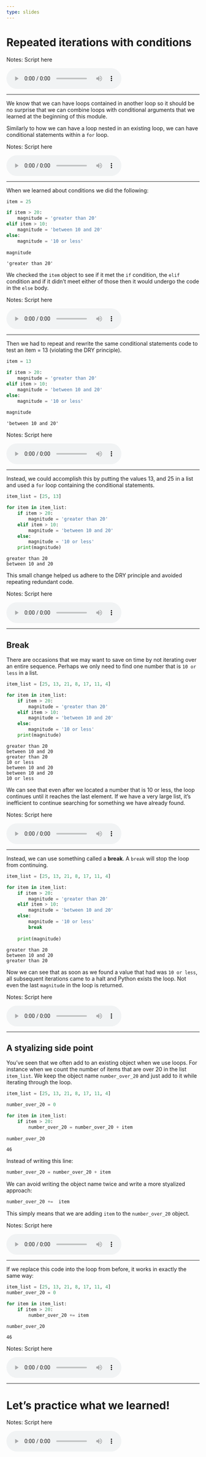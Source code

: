 ```yaml
---
type: slides
---
```


# Repeated iterations with conditions

Notes: Script here

<html>

<audio controls >

<source src="/placeholder_audio.mp3" />

</audio>

</html>

---

We know that we can have loops contained in another loop so it should be
no surprise that we can combine loops with conditional arguments that we
learned at the beginning of this module.

Similarly to how we can have a loop nested in an existing loop, we can
have conditional statements within a `for` loop.

Notes: Script here

<html>

<audio controls >

<source src="/placeholder_audio.mp3" />

</audio>

</html>

---

When we learned about conditions we did the following:

``` python
item = 25 

if item > 20:
    magnitude = 'greater than 20'
elif item > 10:
    magnitude = 'between 10 and 20'
else:
    magnitude = '10 or less'
 
magnitude
```

```out
'greater than 20'
```

We checked the `item` object to see if it met the `if` condition, the
`elif` condition and if it didn’t meet either of those then it would
undergo the code in the `else` body.

Notes: Script here

<html>

<audio controls >

<source src="/placeholder_audio.mp3" />

</audio>

</html>

---

Then we had to repeat and rewrite the same conditional statements code
to test an item = 13 (violating the DRY principle).

``` python
item = 13 

if item > 20:
    magnitude = 'greater than 20'
elif item > 10:
    magnitude = 'between 10 and 20'
else:
    magnitude = '10 or less'
 
magnitude
```

```out
'between 10 and 20'
```

Notes: Script here

<html>

<audio controls >

<source src="/placeholder_audio.mp3" />

</audio>

</html>

---

Instead, we could accomplish this by putting the values 13, and 25 in a
list and used a `for` loop containing the conditional statements.

``` python
item_list = [25, 13]

for item in item_list:
    if item > 20:
        magnitude = 'greater than 20'
    elif item > 10:
        magnitude = 'between 10 and 20'
    else:
        magnitude = '10 or less'
    print(magnitude)
```

```out
greater than 20
between 10 and 20
```

This small change helped us adhere to the DRY principle and avoided
repeating redundant code.

Notes: Script here

<html>

<audio controls >

<source src="/placeholder_audio.mp3" />

</audio>

</html>

---

## Break

There are occasions that we may want to save on time by not iterating
over an entire sequence. Perhaps we only need to find one number that is
`10 or less` in a list.

``` python
item_list = [25, 13, 21, 8, 17, 11, 4]

for item in item_list:
    if item > 20:
        magnitude = 'greater than 20'
    elif item > 10:
        magnitude = 'between 10 and 20'
    else:
        magnitude = '10 or less'
    print(magnitude)
```

```out
greater than 20
between 10 and 20
greater than 20
10 or less
between 10 and 20
between 10 and 20
10 or less
```

We can see that even after we located a number that is 10 or less, the
loop continues until it reaches the last element. If we have a very
large list, it’s inefficient to continue searching for something we have
already found.

Notes: Script here

<html>

<audio controls >

<source src="/placeholder_audio.mp3" />

</audio>

</html>

---

Instead, we can use something called a **break**. A `break` will stop
the loop from continuing.

``` python
item_list = [25, 13, 21, 8, 17, 11, 4]

for item in item_list:
    if item > 20:
        magnitude = 'greater than 20'
    elif item > 10:
        magnitude = 'between 10 and 20'
    else:
        magnitude = '10 or less'
        break
        
    print(magnitude)
```

```out
greater than 20
between 10 and 20
greater than 20
```

Now we can see that as soon as we found a value that had was `10 or
less`, all subsequent iterations came to a halt and Python exists the
loop. Not even the last `magnitude` in the loop is returned.

Notes: Script here

<html>

<audio controls >

<source src="/placeholder_audio.mp3" />

</audio>

</html>

---

## A styalizing side point

You’ve seen that we often add to an existing object when we use loops.
For instance when we count the number of items that are over 20 in the
list `item_list`. We keep the object name `number_over_20` and just add
to it while iterating through the loop.

``` python
item_list = [25, 13, 21, 8, 17, 11, 4]
```

``` python
number_over_20 = 0

for item in item_list:
    if item > 20:
        number_over_20 = number_over_20 + item
        
number_over_20
```

```out
46
```

Instead of writing this line:

``` python
number_over_20 = number_over_20 + item
```

We can avoid writing the object name twice and write a more styalized
approach:

``` python
number_over_20 +=  item
```

This simply means that we are adding `item` to the `number_over_20`
object.

Notes: Script here

<html>

<audio controls >

<source src="/placeholder_audio.mp3" />

</audio>

</html>

---

If we replace this code into the loop from before, it works in exactly
the same way:

``` python
item_list = [25, 13, 21, 8, 17, 11, 4]
number_over_20 = 0

for item in item_list:
    if item > 20:
        number_over_20 += item

number_over_20
```

```out
46
```

Notes: Script here

<html>

<audio controls >

<source src="/placeholder_audio.mp3" />

</audio>

</html>

---

# Let’s practice what we learned\!

Notes: Script here

<html>

<audio controls >

<source src="/placeholder_audio.mp3" />
